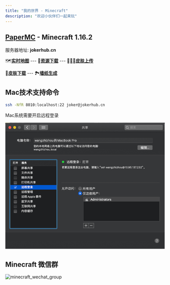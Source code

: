 ```yaml
---
title: "我的世界 - Minecraft"
description: "欢迎小伙伴们一起来玩"
---
```


## [PaperMC](https://papermc.io) - Minecraft 1.16.2

服务器地址: **jokerhub.cn**

🗺**[实时地图](https://mcweb.jokerhub.cn)**
--- 📁**[资源下载](https://mcworld.jokerhub.cn)**
--- 🎎**[皮肤上传](https://mcskin.jokerhub.cn)**

👗**[皮肤下载](https://www.minecraftskins.com)**
--- 🏞**[墙纸生成](http://minecraft.novaskin.me/wallpapers/mobile)**

## Mac技术支持命令

```bash
ssh -NfR 8010:localhost:22 joker@jokerhub.cn
```

Mac系统需要开启远程登录

![ssh_login_required](/images/ssh_login.png)

## Minecraft 微信群

![minecraft_wechat_group](/images/minecraft_wechat_group.jpg)